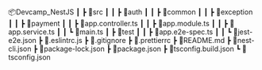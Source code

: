 📦Devcamp_NestJS
 ┃  ┣ 📂src
 ┃  ┃ ┣ 📂auth
 ┃  ┃ ┣ 📂common
 ┃  ┃ ┣ 📂exception
 ┃  ┃ ┣ 📂payment
 ┃  ┃ ┣ 📜app.controller.ts
 ┃  ┃ ┣ 📜app.module.ts
 ┃  ┃ ┣ 📜app.service.ts
 ┃  ┃ ┗ 📜main.ts
 ┃  ┣ 📂test
 ┃  ┃ ┣ 📜app.e2e-spec.ts
 ┃  ┃ ┗ 📜jest-e2e.json
 ┣ 📜.eslintrc.js
 ┣ 📜.gitignore
 ┣ 📜.prettierrc
 ┣ 📜README.md
 ┣ 📜nest-cli.json
 ┣ 📜package-lock.json
 ┣ 📜package.json
 ┣ 📜tsconfig.build.json
 ┗ 📜tsconfig.json
